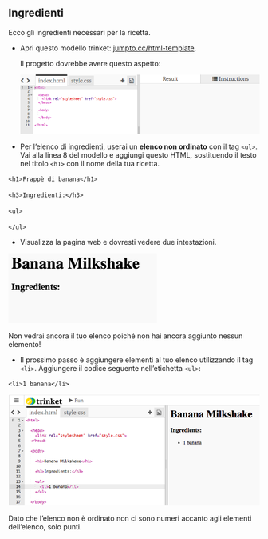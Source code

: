 ## Ingredienti

Ecco gli ingredienti necessari per la ricetta.

+ Apri questo modello trinket: [jumpto.cc/html-template](http://jumpto.cc/html-template).

	Il progetto dovrebbe avere questo aspetto:

	![screenshot](images/recipe-starter.png)

+ Per l’elenco di ingredienti, userai un __elenco non ordinato__ con il tag `<ul>`. Vai alla linea 8 del modello e aggiungi questo HTML, sostituendo il testo nel titolo `<h1>` con il nome della tua ricetta.

```
<h1>Frappè di banana</h1>

<h3>Ingredienti:</h3>

<ul>

</ul>
```

+ Visualizza la pagina web e dovresti vedere due intestazioni.

![screenshot](images/recipe-headings.png)

Non vedrai ancora il tuo elenco poiché non hai ancora aggiunto nessun elemento!

+ Il prossimo passo è aggiungere elementi al tuo elenco utilizzando il tag `<li>`. Aggiungere il codice seguente nell’etichetta `<ul>`:

```
<li>1 banana</li>
```
![screenshot](images/recipe-ul.png)

Dato che l’elenco non è ordinato non ci sono numeri accanto agli elementi dell’elenco, solo punti.

